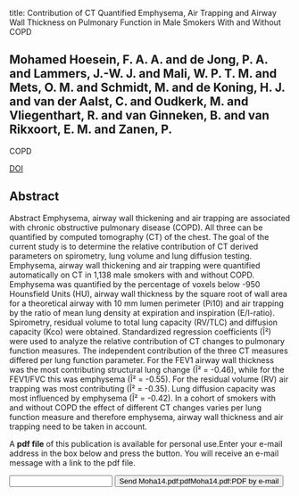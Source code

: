 title: Contribution of CT Quantified Emphysema, Air Trapping and Airway Wall Thickness on Pulmonary Function in Male Smokers With and Without COPD

## Mohamed Hoesein, F. A. A. and de Jong, P. A. and Lammers, J.-W. J. and Mali, W. P. T. M. and Mets, O. M. and Schmidt, M. and de Koning, H. J. and van der Aalst, C. and Oudkerk, M. and Vliegenthart, R. and van Ginneken, B. and van Rikxoort, E. M. and Zanen, P.
COPD

<a href="https://doi.org/10.3109/15412555.2014.933952">DOI</a>

## Abstract
Abstract Emphysema, airway wall thickening and air trapping are associated with chronic obstructive pulmonary disease (COPD). All three can be quantified by computed tomography (CT) of the chest. The goal of the current study is to determine the relative contribution of CT derived parameters on spirometry, lung volume and lung diffusion testing. Emphysema, airway wall thickening and air trapping were quantified automatically on CT in 1,138 male smokers with and without COPD. Emphysema was quantified by the percentage of voxels below -950 Hounsfield Units (HU), airway wall thickness by the square root of wall area for a theoretical airway with 10 mm lumen perimeter (Pi10) and air trapping by the ratio of mean lung density at expiration and inspiration (E/I-ratio). Spirometry, residual volume to total lung capacity (RV/TLC) and diffusion capacity (Kco) were obtained. Standardized regression coefficients (Î²) were used to analyze the relative contribution of CT changes to pulmonary function measures. The independent contribution of the three CT measures differed per lung function parameter. For the FEV1 airway wall thickness was the most contributing structural lung change (Î² = -0.46), while for the FEV1/FVC this was emphysema (Î² = -0.55). For the residual volume (RV) air trapping was most contributing (Î² = -0.35). Lung diffusion capacity was most influenced by emphysema (Î² = -0.42). In a cohort of smokers with and without COPD the effect of different CT changes varies per lung function measure and therefore emphysema, airway wall thickness and air trapping need to be taken in account.

A <b>pdf file</b> of this publication is available for personal use.Enter your e-mail address in the box below and press the button. You will receive an e-mail message with a link to the pdf file.
<form action="sender.php">  <input type="text" name="email">  <input type="submit" value="Send Moha14.pdf:pdfMoha14.pdf:PDF by e-mail"></form>